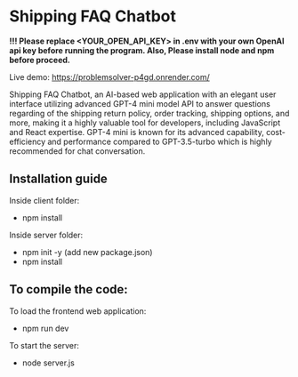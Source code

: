 # Shipping FAQ Chatbot 

**!!! Please replace <YOUR_OPEN_API_KEY> in .env with your own OpenAI api key before running the program. Also, Please install node and npm before proceed.**

Live demo: https://problemsolver-p4gd.onrender.com/

Shipping FAQ Chatbot, an AI-based web application with an elegant user interface utilizing advanced GPT-4 mini model API to answer questions regarding of the shipping return policy, order tracking, shipping options, and more, making it a highly valuable tool for developers, including JavaScript and React expertise. GPT-4 mini is known for its advanced capability, cost-efficiency and performance compared to GPT-3.5-turbo which is highly recommended for chat conversation.


## Installation guide
Inside client folder:
- npm install

Inside server folder:
- npm init -y   (add new package.json)
- npm install 

## To compile the code:
To load the frontend web application:
- npm run dev

To start the server:
- node server.js


